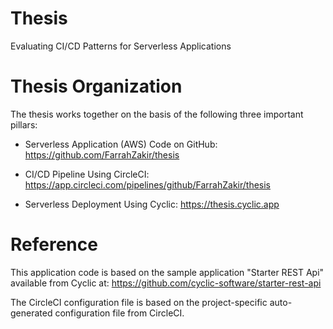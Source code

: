 # Thesis
Evaluating CI/CD Patterns for Serverless Applications

# Thesis Organization
The thesis works together on the basis of the following three important pillars:

- Serverless Application (AWS) Code on GitHub:
https://github.com/FarrahZakir/thesis

- CI/CD Pipeline Using CircleCI:
https://app.circleci.com/pipelines/github/FarrahZakir/thesis

- Serverless Deployment Using Cyclic:
https://thesis.cyclic.app

# Reference
This application code is based on the sample application "Starter REST Api" available from Cyclic at: https://github.com/cyclic-software/starter-rest-api  

The CircleCI configuration file is based on the project-specific auto-generated configuration file from CircleCI.